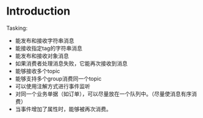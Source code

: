 # Introduction

Tasking:
* 能发布和接收字符串消息
* 能接收指定tag的字符串消息
* 能发布和接收对象消息
* 如果消费者处理消息失败，它能再次接收到消息
* 能够接收多个topic
* 能够支持多个group消费同一个topic
* 可以使用注解方式进行事件监听
* 对同一个业务单据（如订单），可以尽量放在一个队列中。（尽量使消息有序消费）
* 当事件增加了属性时，能够被再次消费。